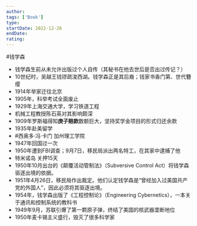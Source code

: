 ```yaml
---
author: 
tags: ['Book']
type: 
startDate: 2022-12-26
endDate:
rating: 
---
```




#钱学森

- 钱学森生前从未允许出版过个人自传（其秘书在他去世后是否出过传记？）
- 10世纪时，吴越王钱镠疏浚西湖。钱学森正是其后裔；钱家书香门第、世代簪缨
- 1914年举家迁往北京
- 1905年，科举考试全面废止
- 1929年上海交通大学，学习铁道工程
- 机械工程教授陈石英对其影响颇深
- 1909年罗斯福得知**庚子赔款**数额巨大，坚持奖学金项目的形式归还余款
- 1935年赴美留学
- #西奥多·冯·卡门 加州理工学院
- 1947年回国过一次
- 1950年遭到FBI调查；9月7日，移民局派出两名特工，在其家中逮捕了他
- 特米诺岛 关押15天
- 1950年10月出台的《颠覆活动管制法》（Subversive Control Act）将钱学森驱逐出境的依据。
- 1951年4月26日，移民局作出裁定。他们认定钱学森是“曾经加入过美国共产党的外国人”，因此必须将其驱逐出境。
- 1954年，钱学森出版了《工程控制论》（Engineering Cybernetics），一本关于通讯和控制系统的教科书
- 1949年9月，苏联引爆了第一颗原子弹，终结了美国的核武器垄断地位
- 1950年麦卡锡主义盛行，毁灭了很多科学家




























